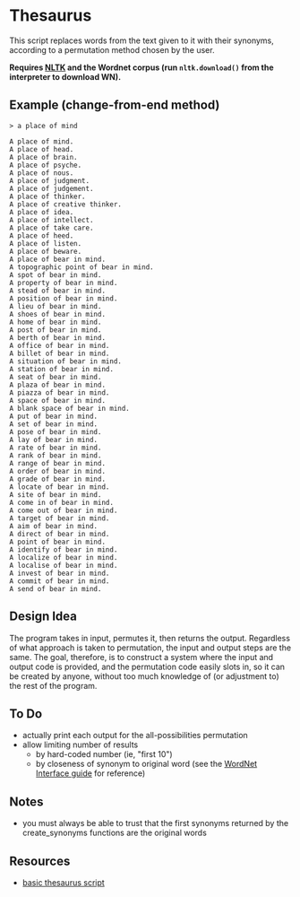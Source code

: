 # Thesaurus

This script replaces words from the text given to it with their synonyms, according to a permutation method chosen by the user.

**Requires [NLTK](http://www.nltk.org/) and the Wordnet corpus (run `nltk.download()` from the interpreter to download WN).**

## Example (change-from-end method)

    > a place of mind

    A place of mind.
    A place of head.
    A place of brain.
    A place of psyche.
    A place of nous.
    A place of judgment.
    A place of judgement.
    A place of thinker.
    A place of creative thinker.
    A place of idea.
    A place of intellect.
    A place of take care.
    A place of heed.
    A place of listen.
    A place of beware.
    A place of bear in mind.
    A topographic point of bear in mind.
    A spot of bear in mind.
    A property of bear in mind.
    A stead of bear in mind.
    A position of bear in mind.
    A lieu of bear in mind.
    A shoes of bear in mind.
    A home of bear in mind.
    A post of bear in mind.
    A berth of bear in mind.
    A office of bear in mind.
    A billet of bear in mind.
    A situation of bear in mind.
    A station of bear in mind.
    A seat of bear in mind.
    A plaza of bear in mind.
    A piazza of bear in mind.
    A space of bear in mind.
    A blank space of bear in mind.
    A put of bear in mind.
    A set of bear in mind.
    A pose of bear in mind.
    A lay of bear in mind.
    A rate of bear in mind.
    A rank of bear in mind.
    A range of bear in mind.
    A order of bear in mind.
    A grade of bear in mind.
    A locate of bear in mind.
    A site of bear in mind.
    A come in of bear in mind.
    A come out of bear in mind.
    A target of bear in mind.
    A aim of bear in mind.
    A direct of bear in mind.
    A point of bear in mind.
    A identify of bear in mind.
    A localize of bear in mind.
    A localise of bear in mind.
    A invest of bear in mind.
    A commit of bear in mind.
    A send of bear in mind.

## Design Idea

The program takes in input, permutes it, then returns the output. Regardless of what approach is taken to permutation, the input and output steps are the same. The goal, therefore, is to construct a system where the input and output code is provided, and the permutation code easily slots in, so it can be created by anyone, without too much knowledge of (or adjustment to) the rest of the program.

## To Do

* actually print each output for the all-possibilities permutation
* allow limiting number of results
    * by hard-coded number (ie, "first 10")
    * by closeness of synonym to original word (see the [WordNet Interface guide](http://www.nltk.org/howto/wordnet.html) for reference)

## Notes

* you must always be able to trust that the first synonyms returned by the create_synonyms functions are the original words

## Resources

* [basic thesaurus script](http://stackoverflow.com/questions/5534926/to-find-synonyms-defintions-and-example-sentences-using-wordnet)
